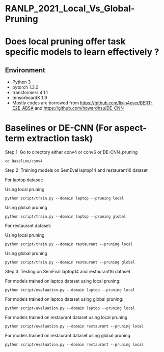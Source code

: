 # RANLP_2021_Local_Vs_Global-Pruning

# Does local pruning offer task specific models to learn effectively ?

## Environment

* Python 3
* pytorch 1.3.0
* transformers 4.1.1
* tensorboardX 1.9
* Mostly codes are borrowed from https://github.com/lixin4ever/BERT-E2E-ABSA and https://github.com/howardhsu/DE-CNN

# Baselines or DE-CNN (For aspect-term extraction task)

Step 1: Go to directory either conv4 or conv6 or DE-CNN_pruning
```
cd Baseline/conv4
```

Step 2: Training models on SemEval laptop14 and restaurant16 dataset 

For laptop dataset:

Using local pruning
```
python script/train.py --domain laptop --pruning local
```

Using global pruning
```
python script/train.py --domain laptop --pruning global
```

For restaurant dataset:

Using local pruning
```
python script/train.py --domain restaurant --pruning local
```

Using global pruning
```
python script/train.py --domain restaurant --pruning global
```

Step 3: Testing on SemEval laptop14 and restaurant16 dataset 

For models trained on laptop dataset using local pruning:
```
python script/evaluation.py --domain laptop --pruning local
```

For models trained on laptop dataset using global pruning:
```
python script/evaluation.py --domain laptop --pruning local
```

For models trained on restaurant dataset using local pruning:
```
python script/evaluation.py --domain restaurant --pruning local
```

For models trained on restaurant dataset using global pruning:
```
python script/evaluation.py --domain restaurant --pruning local
```